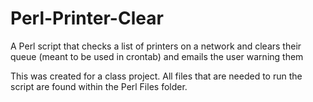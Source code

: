 # Perl-Printer-Clear
A Perl script that checks a list of printers on a network and clears their queue (meant to be used in crontab) and emails the user warning them

This was created for a class project. All files that are needed to run the script are found within the Perl Files folder.

